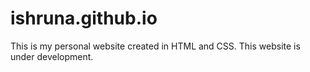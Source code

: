 # ishruna.github.io
This is my personal website created in HTML and CSS.
This website is under development.
